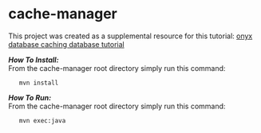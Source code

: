 # cache-manager

This project was created as a supplemental resource for this tutorial: [onyx database caching database tutorial](http://onyxdevtools.com/learn/tutorials/1/persistence-manager-factories/cache-manager) 

***How To Install:*** <br />
From the cache-manager root directory simply run this command:

       mvn install       

***How To Run:*** <br />
From the cache-manager root directory simply run this command:

       mvn exec:java
